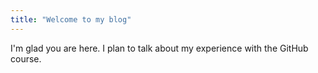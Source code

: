 ```yaml
---
title: "Welcome to my blog"
---
```


I'm glad you are here. I plan to talk about my experience with the GitHub course.
